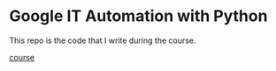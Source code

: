 # Google IT Automation with Python

This repo is the code that I write during the course.

[course](https://www.coursera.org/programs/17352c35-3123-4263-8fb6-46490b0f3f30?currentTab=MY_COURSES&productId=7_nEU3iaEeiVXgoT1iWlYg&productType=s12n&showMiniModal=true)
